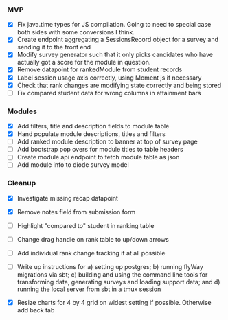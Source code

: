
### MVP 

* [x] Fix java.time types for JS compilation. Going to need to special case both sides with some conversions I think.
* [x] Create endpoint aggregating a SessionsRecord object for a survey and sending it to the front end
* [x] Modify survey generator such that it only picks candidates who have actually got a score for the module in question.
* [x] Remove datapoint for rankedModule from student records
* [x] Label session usage axis correctly, using Moment js if necessary
* [x] Check that rank changes are modifying state correctly and being stored
* [ ] Fix compared student data for wrong columns in attainment bars

### Modules 

* [x] Add filters, title and description fields to module table
* [x] Hand populate module descriptions, titles and filters
* [ ] Add ranked module description to banner at top of survey page
* [ ] Add bootstrap pop overs for module titles to table headers
* [ ] Create module api endpoint to fetch module table as json
* [ ] Add module info to diode survey model

### Cleanup 

* [x] Investigate missing recap datapoint
* [x] Remove notes field from submission form
* [ ] Highlight "compared to" student in ranking table
* [ ] Change drag handle on rank table to up/down arrows
* [ ] Add individual rank change tracking if at all possible
* [ ] Write up instructions for a) setting up postgres; b) running flyWay migrations via sbt; c) building and using the 
command line tools for transforming data, generating surveys and loading support data; and d) running the local server 
from sbt in a tmux session
* [x] Resize charts for 4 by 4 grid on widest setting if possible. Otherwise add back tab
 